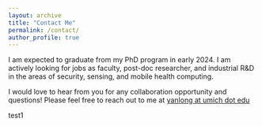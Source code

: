 ```yaml
---
layout: archive
title: "Contact Me"
permalink: /contact/
author_profile: true
---
```



I am expected to graduate from my PhD program in early 2024. I am actively looking for jobs as faculty, post-doc researcher, and industrial R&D in the areas of security, sensing, and mobile health computing. 

I would love to hear from you for any collaboration opportunity and questions! Please feel free to reach out to me at <a href = "mailto: yanlong@umich.edu">yanlong at umich dot edu</a>



test1